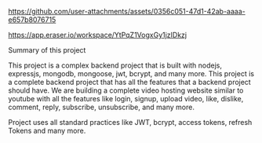 

https://github.com/user-attachments/assets/0356c051-47d1-42ab-aaaa-e657b8076715

https://app.eraser.io/workspace/YtPqZ1VogxGy1jzIDkzj

Summary of this project

This project is a complex backend project that is built with nodejs, expressjs, mongodb, mongoose, jwt, bcrypt, and many more. This project is a complete backend project that has all the features that a backend project should have. We are building a complete video hosting website similar to youtube with all the features like login, signup, upload video, like, dislike, comment, reply, subscribe, unsubscribe, and many more.

Project uses all standard practices like JWT, bcrypt, access tokens, refresh Tokens and many more. 
